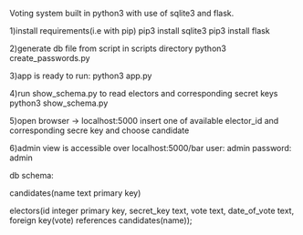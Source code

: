 Voting system built in python3 with use of sqlite3 and flask.


1)install requirements(i.e with pip) 
	pip3 install sqlite3 
	pip3 install flask 

2)generate db file from script in scripts directory
	python3 create_passwords.py

3)app is ready to run: 
	python3 app.py

4)run show_schema.py to read electors and corresponding secret keys
	python3 show_schema.py 

5)open browser -> localhost:5000
	insert one of available elector_id and corresponding secre key 
	and choose candidate

6)admin view is accessible over localhost:5000/bar
	user: admin
	password: admin



db schema:

candidates(name text primary key)


electors(id integer primary key, secret_key text, vote text, date_of_vote text,
				 foreign key(vote) references candidates(name)); 
